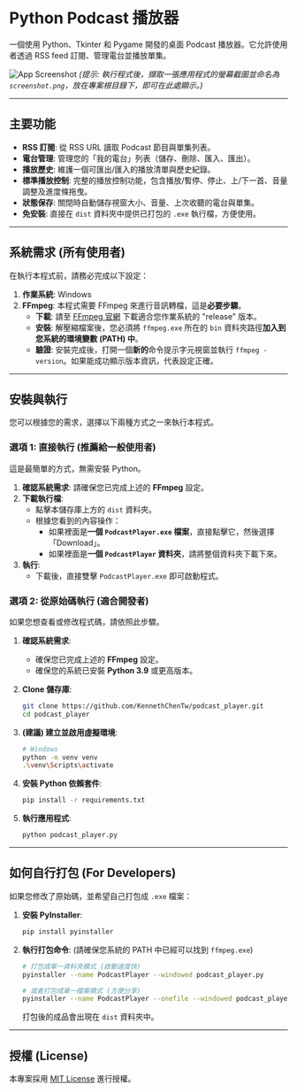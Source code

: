 # Python Podcast 播放器

一個使用 Python、Tkinter 和 Pygame 開發的桌面 Podcast 播放器。它允許使用者透過 RSS feed 訂閱、管理電台並播放單集。

![App Screenshot](screenshot.png)
*(提示: 執行程式後，擷取一張應用程式的螢幕截圖並命名為 `screenshot.png`，放在專案根目錄下，即可在此處顯示。)*

---

## 主要功能

*   **RSS 訂閱**: 從 RSS URL 讀取 Podcast 節目與單集列表。
*   **電台管理**: 管理您的「我的電台」列表（儲存、刪除、匯入、匯出）。
*   **播放歷史**: 維護一個可匯出/匯入的播放清單與歷史紀錄。
*   **標準播放控制**: 完整的播放控制功能，包含播放/暫停、停止、上/下一首、音量調整及進度條拖曳。
*   **狀態保存**: 關閉時自動儲存視窗大小、音量、上次收聽的電台與單集。
*   **免安裝**: 直接在 `dist` 資料夾中提供已打包的 `.exe` 執行檔，方便使用。

---

## 系統需求 (所有使用者)

在執行本程式前，請務必完成以下設定：

1.  **作業系統**: Windows
2.  **FFmpeg**: 本程式需要 FFmpeg 來進行音訊轉檔，這是**必要步驟**。
    *   **下載**: 請至 [FFmpeg 官網](https://ffmpeg.org/download.html) 下載適合您作業系統的 "release" 版本。
    *   **安裝**: 解壓縮檔案後，您必須將 `ffmpeg.exe` 所在的 `bin` 資料夾路徑**加入到您系統的環境變數 (PATH) 中**。
    *   **驗證**: 安裝完成後，打開一個**新的**命令提示字元視窗並執行 `ffmpeg -version`。如果能成功顯示版本資訊，代表設定正確。

---

## 安裝與執行

您可以根據您的需求，選擇以下兩種方式之一來執行本程式。

### 選項 1: 直接執行 (推薦給一般使用者)

這是最簡單的方式，無需安裝 Python。

1.  **確認系統需求**: 請確保您已完成上述的 **FFmpeg** 設定。
2.  **下載執行檔**:
    *   點擊本儲存庫上方的 `dist` 資料夾。
    *   根據您看到的內容操作：
        *   如果裡面是**一個 `PodcastPlayer.exe` 檔案**，直接點擊它，然後選擇「Download」。
        *   如果裡面是**一個 `PodcastPlayer` 資料夾**，請將整個資料夾下載下來。
3.  **執行**:
    *   下載後，直接雙擊 `PodcastPlayer.exe` 即可啟動程式。

### 選項 2: 從原始碼執行 (適合開發者)

如果您想查看或修改程式碼，請依照此步驟。

1.  **確認系統需求**:
    *   確保您已完成上述的 **FFmpeg** 設定。
    *   確保您的系統已安裝 **Python 3.9** 或更高版本。

2.  **Clone 儲存庫**:
    ```bash
    git clone https://github.com/KennethChenTw/podcast_player.git
    cd podcast_player
    ```

3.  **(建議) 建立並啟用虛擬環境**:
    ```bash
    # Windows
    python -m venv venv
    .\venv\Scripts\activate
    ```

4.  **安裝 Python 依賴套件**:
    ```bash
    pip install -r requirements.txt
    ```

5.  **執行應用程式**:
    ```bash
    python podcast_player.py
    ```

---

## 如何自行打包 (For Developers)

如果您修改了原始碼，並希望自己打包成 `.exe` 檔案：

1.  **安裝 PyInstaller**:
    ```bash
    pip install pyinstaller
    ```

2.  **執行打包命令**:
    (請確保您系統的 PATH 中已經可以找到 `ffmpeg.exe`)
    ```bash
    # 打包成單一資料夾模式 (啟動速度快)
    pyinstaller --name PodcastPlayer --windowed podcast_player.py

    # 或者打包成單一檔案模式 (方便分享)
    pyinstaller --name PodcastPlayer --onefile --windowed podcast_player.py
    ```
    打包後的成品會出現在 `dist` 資料夾中。

---

## 授權 (License)

本專案採用 [MIT License](LICENSE) 進行授權。
